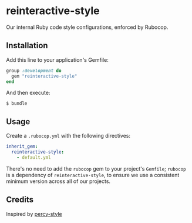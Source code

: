 # reinteractive-style

Our internal Ruby code style configurations, enforced by Rubocop.

## Installation

Add this line to your application's Gemfile:

```ruby
group :development do
  gem "reinteractive-style"
end
```

And then execute:

    $ bundle

## Usage

Create a `.rubocop.yml` with the following directives:

```yaml
inherit_gem:
  reinteractive-style:
    - default.yml
```

There's no need to add the `rubocop` gem to your project's `Gemfile`; `rubocop`
is a dependency of `reinteractive-style`, to ensure we use a consistent minimum
version across all of our projects.

## Credits

Inspired by [percy-style](https://github.com/percy/percy-style)
